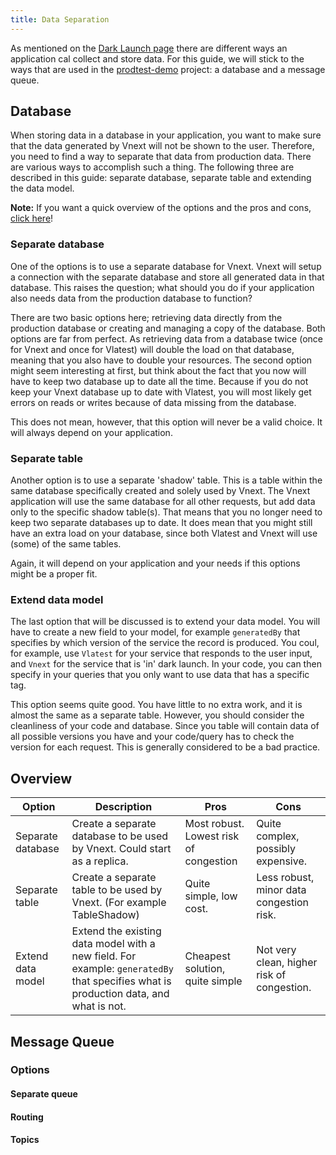 ```yaml
---
title: Data Separation
---
```


As mentioned on the [Dark Launch page](/tip-basics/dark-launch.md) there are different ways an application cal collect and store data. For this guide, we will stick to the ways that are used in the [prodtest-demo](https://github.com/brdv/prodtest-demo) project: a database and a message queue.

## Database

When storing data in a database in your application, you want to make sure that the data generated by Vnext will not be shown to the user. Therefore, you need to find a way to separate that data from production data. There are various ways to accomplish such a thing. The following three are described in this guide: separate database, separate table and extending the data model.

**Note:** If you want a quick overview of the options and the pros and cons, [click here](#quick-overview)!

### Separate database

One of the options is to use a separate database for Vnext. Vnext will setup a connection with the separate database and store all generated data in that database. This raises the question; what should you do if your application also needs data from the production database to function?

There are two basic options here; retrieving data directly from the production database or creating and managing a copy of the database. Both options are far from perfect. As retrieving data from a database twice (once for Vnext and once for Vlatest) will double the load on that database, meaning that you also have to double your resources. The second option might seem interesting at first, but think about the fact that you now will have to keep two database up to date all the time. Because if you do not keep your Vnext database up to date with Vlatest, you will most likely get errors on reads or writes because of data missing from the database.

This does not mean, however, that this option will never be a valid choice. It will always depend on your application.

### Separate table

Another option is to use a separate 'shadow' table. This is a table within the same database specifically created and solely used by Vnext. The Vnext application will use the same database for all other requests, but add data only to the specific shadow table(s). That means that you no longer need to keep two separate databases up to date. It does mean that you might still have an extra load on your database, since both Vlatest and Vnext will use (some) of the same tables.

Again, it will depend on your application and your needs if this options might be a proper fit.

### Extend data model

The last option that will be discussed is to extend your data model. You will have to create a new field to your model, for example `generatedBy` that specifies by which version of the service the record is produced. You coul, for example, use `Vlatest` for your service that responds to the user input, and `Vnext` for the service that is 'in' dark launch. In your code, you can then specify in your queries that you only want to use data that has a specific tag.

This option seems quite good. You have little to no extra work, and it is almost the same as a separate table. However, you should consider the cleanliness of your code and database. Since you table will contain data of all possible versions you have and your code/query has to check the version for each request. This is generally considered to be a bad practice.

## Overview

| Option            | Description                                                                                                                          | Pros                                   | Cons                                       |
| ----------------- | ------------------------------------------------------------------------------------------------------------------------------------ | -------------------------------------- | ------------------------------------------ |
| Separate database | Create a separate database to be used by Vnext. Could start as a replica.                                                            | Most robust. Lowest risk of congestion | Quite complex, possibly expensive.         |
| Separate table    | Create a separate table to be used by Vnext. (For example TableShadow)                                                               | Quite simple, low cost.                | Less robust, minor data congestion risk.   |
| Extend data model | Extend the existing data model with a new field. For example: `generatedBy` that specifies what is production data, and what is not. | Cheapest solution, quite simple        | Not very clean, higher risk of congestion. |

## Message Queue

### Options

#### Separate queue

#### Routing

#### Topics
